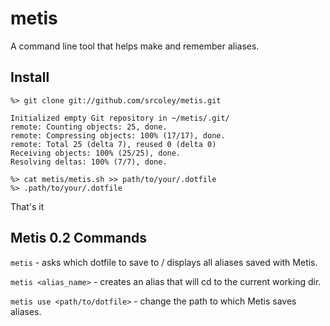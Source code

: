 metis
=====

A command line tool that helps make and remember aliases.

Install
-------

```
%> git clone git://github.com/srcoley/metis.git

Initialized empty Git repository in ~/metis/.git/
remote: Counting objects: 25, done.
remote: Compressing objects: 100% (17/17), done.
remote: Total 25 (delta 7), reused 0 (delta 0)
Receiving objects: 100% (25/25), done.
Resolving deltas: 100% (7/7), done.

%> cat metis/metis.sh >> path/to/your/.dotfile
%> .path/to/your/.dotfile
```

That's it

Metis 0.2 Commands
------------------

`metis` - asks which dotfile to save to / displays all aliases saved with Metis.

`metis <alias_name>` - creates an alias that will cd to the current working dir.

`metis use <path/to/dotfile>` - change the path to which Metis saves aliases.